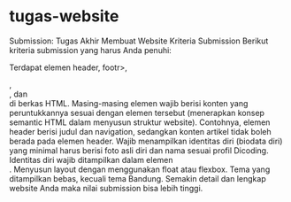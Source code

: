 # tugas-website
Submission: Tugas Akhir Membuat Website
Kriteria Submission
Berikut kriteria submission yang harus Anda penuhi:

Terdapat elemen header, footr>, <main>, <article>, dan <aside> di berkas HTML.
Masing-masing elemen wajib berisi konten yang peruntukkannya sesuai dengan elemen tersebut (menerapkan konsep semantic HTML dalam menyusun struktur website).
Contohnya, elemen header berisi judul dan navigation, sedangkan konten artikel tidak boleh berada pada elemen header.
Wajib menampilkan identitas diri (biodata diri) yang minimal harus berisi foto asli diri dan nama sesuai profil Dicoding. Identitas diri wajib ditampilkan dalam elemen <aside>.
Menyusun layout dengan menggunakan float atau flexbox.
Tema yang ditampilkan bebas, kecuali tema Bandung.
Semakin detail dan lengkap website Anda maka nilai submission bisa lebih tinggi.
